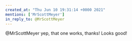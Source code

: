 ```yaml
---
created_at: "Thu Jun 10 19:31:14 +0000 2021"
mentions: ['MrScottMeyer']
in_reply_to: @MrScottMeyer
---
```


@MrScottMeyer yep, that one works, thanks! Looks good!